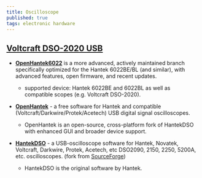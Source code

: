 ```yaml
---
title: Oscilloscope
published: true
tags: electronic hardware
---
```

## [Voltcraft DSO-2020 USB](https://www.manua.ls/voltcraft/dso-2020-usb/manual?p=1)

- [**OpenHantek6022**](https://github.com/OpenHantek/OpenHantek6022?tab=readme-ov-file#openhantek6022) is a more advanced, actively maintained branch specifically optimized for the Hantek 6022BE/BL (and similar), with advanced features, open firmware, and recent updates.
	- supported device: Hantek 6022BE and 6022BL as well as compatible scopes (e.g. Voltcraft DSO-2020).
    
- [**OpenHantek**](https://github.com/OpenHantek/openhantek?tab=readme-ov-file#openhantek---) -  a free software for Hantek and compatible (Voltcraft/Darkwire/Protek/Acetech) USB digital signal oscilloscopes.
	- OpenHantek is an open-source, cross-platform fork of HantekDSO with enhanced GUI and broader device support.

    
- [**HantekDSO**](https://github.com/Blokkendoos/HantekDSO?tab=readme-ov-file#hantekdso) - a USB-oscilloscope software for Hantek, Novatek, Voltcraft, Darkwire, Protek, Acetech, etc DSO2090, 2150, 2250, 5200A, etc. oscilloscopes. (fork from [SourceForge](https://sourceforge.net/projects/hantekdso/))
	- HantekDSO is the original software by Hantek.



